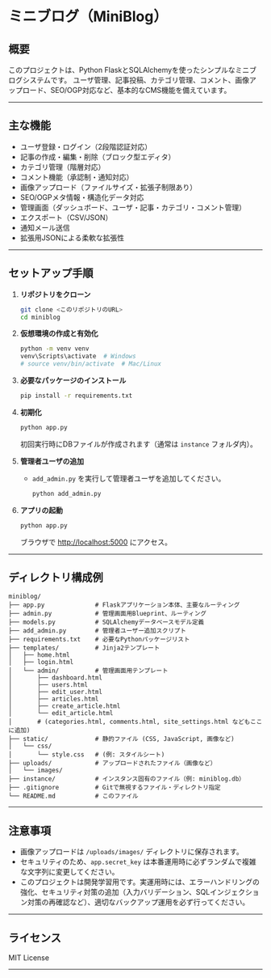 # ミニブログ（MiniBlog）

## 概要

このプロジェクトは、Python FlaskとSQLAlchemyを使ったシンプルなミニブログシステムです。
ユーザ管理、記事投稿、カテゴリ管理、コメント、画像アップロード、SEO/OGP対応など、基本的なCMS機能を備えています。

---

## 主な機能

- ユーザ登録・ログイン（2段階認証対応）
- 記事の作成・編集・削除（ブロック型エディタ）
- カテゴリ管理（階層対応）
- コメント機能（承認制・通知対応）
- 画像アップロード（ファイルサイズ・拡張子制限あり）
- SEO/OGPメタ情報・構造化データ対応
- 管理画面（ダッシュボード、ユーザ・記事・カテゴリ・コメント管理）
- エクスポート（CSV/JSON）
- 通知メール送信
- 拡張用JSONによる柔軟な拡張性

---

## セットアップ手順

1.  **リポジトリをクローン**
    ```bash
    git clone <このリポジトリのURL>
    cd miniblog
    ```

2.  **仮想環境の作成と有効化**
    ```bash
    python -m venv venv
    venv\Scripts\activate  # Windows
    # source venv/bin/activate  # Mac/Linux
    ```

3.  **必要なパッケージのインストール**
    ```bash
    pip install -r requirements.txt
    ```

4.  **初期化**
    ```bash
    python app.py
    ```
    初回実行時にDBファイルが作成されます（通常は `instance` フォルダ内）。

5.  **管理者ユーザの追加**
    -   `add_admin.py` を実行して管理者ユーザを追加してください。
        ```bash
        python add_admin.py
        ```

6.  **アプリの起動**
    ```bash
    python app.py
    ```
    ブラウザで [http://localhost:5000](http://localhost:5000) にアクセス。

---

## ディレクトリ構成例

```
miniblog/
├── app.py              # Flaskアプリケーション本体、主要なルーティング
├── admin.py            # 管理画面用Blueprint、ルーティング
├── models.py           # SQLAlchemyデータベースモデル定義
├── add_admin.py        # 管理者ユーザー追加スクリプト
├── requirements.txt    # 必要なPythonパッケージリスト
├── templates/          # Jinja2テンプレート
│   ├── home.html
│   ├── login.html
│   └── admin/          # 管理画面用テンプレート
│       ├── dashboard.html
│       ├── users.html
│       ├── edit_user.html
│       ├── articles.html
│       ├── create_article.html
│       └── edit_article.html
│       # (categories.html, comments.html, site_settings.html などもここに追加)
├── static/             # 静的ファイル (CSS, JavaScript, 画像など)
│   └── css/
│       └── style.css   # (例: スタイルシート)
├── uploads/            # アップロードされたファイル（画像など）
│   └── images/
├── instance/           # インスタンス固有のファイル（例: miniblog.db）
├── .gitignore          # Gitで無視するファイル・ディレクトリ指定
└── README.md           # このファイル
```

---

## 注意事項

- 画像アップロードは `/uploads/images/` ディレクトリに保存されます。
- セキュリティのため、`app.secret_key` は本番運用時に必ずランダムで複雑な文字列に変更してください。
- このプロジェクトは開発学習用です。実運用時には、エラーハンドリングの強化、セキュリティ対策の追加（入力バリデーション、SQLインジェクション対策の再確認など）、適切なバックアップ運用を必ず行ってください。

---

## ライセンス

MIT License

---
